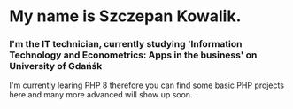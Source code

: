 <h1> My name is Szczepan Kowalik. </h1> 

<h3> I'm the IT technician, currently studying <b> 'Information Technology and Econometrics: Apps in the business' </b> on <b> University of Gdańśk </b> </h3>
<p> I'm currently learing PHP 8 therefore you can find some basic PHP projects here and many more advanced will show up soon. </p>

